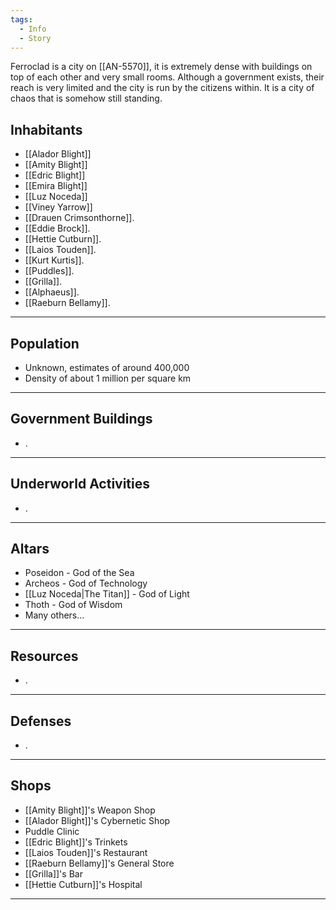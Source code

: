 ```yaml
---
tags:
  - Info
  - Story
---
```

Ferroclad is a city on [[AN-5570]], it is extremely dense with buildings on top of each other and very small rooms. Although a government exists, their reach is very limited and the city is run by the citizens within. It is a city of chaos that is somehow still standing.
## Inhabitants
- [[Alador Blight]]
- [[Amity Blight]]
- [[Edric Blight]]
- [[Emira Blight]]
- [[Luz Noceda]]
- [[Viney Yarrow]]
- [[Drauen Crimsonthorne]].
- [[Eddie Brock]].
- [[Hettie Cutburn]].
- [[Laios Touden]].
- [[Kurt Kurtis]].
- [[Puddles]].
- [[Grilla]].
- [[Alphaeus]].
- [[Raeburn Bellamy]].
****
## Population
- Unknown, estimates of around 400,000
- Density of about 1 million per square km
********
## Government Buildings
- .
****
## Underworld Activities
- .
****
## Altars
- Poseidon - God of the Sea
- Archeos - God of Technology
- [[Luz Noceda|The Titan]] - God of Light
- Thoth - God of Wisdom
- Many others...
****
## Resources
- .
****
## Defenses
- .
****
## Shops
- [[Amity Blight]]'s Weapon Shop
- [[Alador Blight]]'s Cybernetic Shop
- Puddle Clinic
- [[Edric Blight]]'s Trinkets
- [[Laios Touden]]'s Restaurant
- [[Raeburn Bellamy]]'s General Store
- [[Grilla]]'s Bar
- [[Hettie Cutburn]]'s Hospital 
****